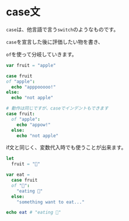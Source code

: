 # case文

`case`は、他言語で言う`switch`のようなものです。

`case`を宣言した後に評価したい物を書き、

`of`を使って分岐していきます。

```nim
var fruit = "apple"

case fruit
of "apple":
  echo "apppooooo!"
else:
  echo "not apple"

# 動作は同じですが、caseでインデントもできます
case fruit:
  of "apple":
    echo "appow!"
  else:
    echo "not apple"
```

if文と同じく、変数代入時でも使うことが出来ます。

```nim
let
  fruit = "🍎"

var eat =
  case fruit
  of "🍎":
    "eating 🍎"
  else:
    "something want to eat..."

echo eat # "eating 🍎"
```